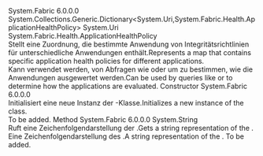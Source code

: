 <Type Name="ApplicationHealthPolicyMap" FullName="System.Fabric.Health.ApplicationHealthPolicyMap">
  <TypeSignature Language="C#" Value="public sealed class ApplicationHealthPolicyMap : System.Collections.Generic.Dictionary&lt;Uri,System.Fabric.Health.ApplicationHealthPolicy&gt;" />
  <TypeSignature Language="ILAsm" Value=".class public auto ansi sealed beforefieldinit ApplicationHealthPolicyMap extends System.Collections.Generic.Dictionary`2&lt;class System.Uri, class System.Fabric.Health.ApplicationHealthPolicy&gt;" />
  <TypeSignature Language="DocId" Value="T:System.Fabric.Health.ApplicationHealthPolicyMap" />
  <TypeSignature Language="VB.NET" Value="Public NotInheritable Class ApplicationHealthPolicyMap&#xA;Inherits Dictionary(Of Uri, ApplicationHealthPolicy)" />
  <TypeSignature Language="F#" Value="type ApplicationHealthPolicyMap = class&#xA;    inherit Dictionary&lt;Uri, ApplicationHealthPolicy&gt;" />
  <AssemblyInfo>
    <AssemblyName>System.Fabric</AssemblyName>
    <AssemblyVersion>6.0.0.0</AssemblyVersion>
  </AssemblyInfo>
  <Base>
    <BaseTypeName>System.Collections.Generic.Dictionary&lt;System.Uri,System.Fabric.Health.ApplicationHealthPolicy&gt;</BaseTypeName>
    <BaseTypeArguments>
      <BaseTypeArgument TypeParamName="!0">System.Uri</BaseTypeArgument>
      <BaseTypeArgument TypeParamName="!1">System.Fabric.Health.ApplicationHealthPolicy</BaseTypeArgument>
    </BaseTypeArguments>
  </Base>
  <Interfaces />
  <Docs>
    <summary>
      <para><span data-ttu-id="c8bf7-101">Stellt eine Zuordnung, die bestimmte Anwendung von Integritätsrichtlinien für unterschiedliche Anwendungen enthält.</span><span class="sxs-lookup"><span data-stu-id="c8bf7-101">Represents a map that contains specific application health policies for different applications.</span></span></para>
    </summary>
    <remarks><span data-ttu-id="c8bf7-102">Kann verwendet werden, von Abfragen wie <see cref="M:System.Fabric.FabricClient.HealthClient.GetClusterHealthAsync(System.Fabric.Description.ClusterHealthQueryDescription)" /> oder <see cref="M:System.Fabric.FabricClient.HealthClient.GetClusterHealthChunkAsync(System.Fabric.Description.ClusterHealthChunkQueryDescription)" /> um zu bestimmen, wie die Anwendungen ausgewertet werden.</span><span class="sxs-lookup"><span data-stu-id="c8bf7-102">Can be used by queries like <see cref="M:System.Fabric.FabricClient.HealthClient.GetClusterHealthAsync(System.Fabric.Description.ClusterHealthQueryDescription)" /> or <see cref="M:System.Fabric.FabricClient.HealthClient.GetClusterHealthChunkAsync(System.Fabric.Description.ClusterHealthChunkQueryDescription)" /> to determine how the applications are evaluated.</span></span>
            </remarks>
  </Docs>
  <Members>
    <Member MemberName=".ctor">
      <MemberSignature Language="C#" Value="public ApplicationHealthPolicyMap ();" />
      <MemberSignature Language="ILAsm" Value=".method public hidebysig specialname rtspecialname instance void .ctor() cil managed" />
      <MemberSignature Language="DocId" Value="M:System.Fabric.Health.ApplicationHealthPolicyMap.#ctor" />
      <MemberSignature Language="VB.NET" Value="Public Sub New ()" />
      <MemberType>Constructor</MemberType>
      <AssemblyInfo>
        <AssemblyName>System.Fabric</AssemblyName>
        <AssemblyVersion>6.0.0.0</AssemblyVersion>
      </AssemblyInfo>
      <Parameters />
      <Docs>
        <summary>
            <span data-ttu-id="c8bf7-103">Initialisiert eine neue Instanz der <see cref="T:System.Fabric.Health.ApplicationHealthPolicyMap" />-Klasse.</span><span class="sxs-lookup"><span data-stu-id="c8bf7-103">Initializes a new instance of the <see cref="T:System.Fabric.Health.ApplicationHealthPolicyMap" /> class.</span></span>
            </summary>
        <remarks>To be added.</remarks>
      </Docs>
    </Member>
    <Member MemberName="ToString">
      <MemberSignature Language="C#" Value="public override string ToString ();" />
      <MemberSignature Language="ILAsm" Value=".method public hidebysig virtual instance string ToString() cil managed" />
      <MemberSignature Language="DocId" Value="M:System.Fabric.Health.ApplicationHealthPolicyMap.ToString" />
      <MemberSignature Language="VB.NET" Value="Public Overrides Function ToString () As String" />
      <MemberSignature Language="F#" Value="override this.ToString : unit -&gt; string" Usage="applicationHealthPolicyMap.ToString " />
      <MemberType>Method</MemberType>
      <AssemblyInfo>
        <AssemblyName>System.Fabric</AssemblyName>
        <AssemblyVersion>6.0.0.0</AssemblyVersion>
      </AssemblyInfo>
      <ReturnValue>
        <ReturnType>System.String</ReturnType>
      </ReturnValue>
      <Parameters />
      <Docs>
        <summary>
            <span data-ttu-id="c8bf7-104">Ruft eine Zeichenfolgendarstellung der <see cref="T:System.Fabric.Health.ApplicationHealthPolicyMap" />.</span><span class="sxs-lookup"><span data-stu-id="c8bf7-104">Gets a string representation of the <see cref="T:System.Fabric.Health.ApplicationHealthPolicyMap" />.</span></span>
            </summary>
        <returns><span data-ttu-id="c8bf7-105">Eine Zeichenfolgendarstellung des <see cref="T:System.Fabric.Health.ApplicationHealthPolicyMap" />.</span><span class="sxs-lookup"><span data-stu-id="c8bf7-105">A string representation of the <see cref="T:System.Fabric.Health.ApplicationHealthPolicyMap" />.</span></span></returns>
        <remarks>To be added.</remarks>
      </Docs>
    </Member>
  </Members>
</Type>